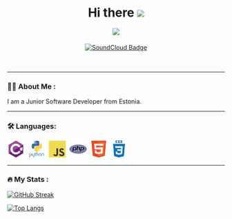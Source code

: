 <div id="header" align="center">
  <h1>Hi there <img src="https://media.giphy.com/media/hvRJCLFzcasrR4ia7z/giphy.gif" width="30px"/></h1>  
  <img src="https://i.gifer.com/origin/6d/6d2ac6120bfcc9c81c4ac48612c61657_w200.gif" width="400"/>  
</div><br>

<div id="badges" align="center">
  <a href="https://soundcloud.com/nemo-shield">
    <img src="https://img.shields.io/badge/SoundCloud-orange?style=for-the-badge&logo=soundcloud&logoColor=white" alt="SoundCloud Badge"/>
  </a>
</div><br>
<div align="center">
  <img src="https://komarev.com/ghpvc/?username=ednever&style=flat-square&color=blue" alt=""/>
</div>

---

### :man_technologist: About Me :
I am a Junior Software Developer from Estonia.

---

### :hammer_and_wrench: Languages:
<div>
  <img src="https://github.com/devicons/devicon/blob/master/icons/csharp/csharp-original.svg" title="C#"  alt="C#" width="40" height="40"/>&nbsp;
  <img src="https://github.com/devicons/devicon/blob/master/icons/python/python-original-wordmark.svg" title="Python"  alt="Python" width="40" height="40"/>&nbsp;
  <img src="https://github.com/devicons/devicon/blob/master/icons/javascript/javascript-original.svg" title="JavaScript" alt="JavaScript" width="40" height="40"/>&nbsp;
  <img src="https://github.com/devicons/devicon/blob/master/icons/php/php-original.svg" title="PHP"  alt="PHP" width="40" height="40"/>&nbsp;
  <img src="https://github.com/devicons/devicon/blob/master/icons/html5/html5-original.svg" title="HTML5" alt="HTML" width="40" height="40"/>&nbsp;
  <img src="https://github.com/devicons/devicon/blob/master/icons/css3/css3-plain-wordmark.svg"  title="CSS3" alt="CSS" width="40" height="40"/>&nbsp;    
</div>

---

### :fire: My Stats :

[![GitHub Streak](http://github-readme-streak-stats.herokuapp.com?user=ednever&theme=dark&background=000000)](https://git.io/streak-stats)

[![Top Langs](https://github-readme-stats.vercel.app/api/top-langs/?username=ednever&layout=compact&theme=vision-friendly-dark)](https://github.com/anuraghazra/github-readme-stats)

